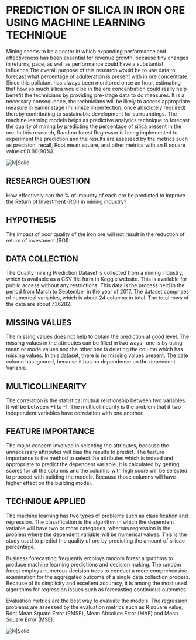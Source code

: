 # PREDICTION OF SILICA IN IRON ORE USING MACHINE LEARNING TECHNIQUE
Mining seems to be a sector in which expanding performance and effectiveness has been essential for revenue growth, because tiny changes in returns, pace, as well as performance could have a substantial influence.The overall purpose of this research would be to use data to forecast what percentage of adulteration is present with in ore concentrate. Since this pollutant has always been monitored once an hour, estimating that how so much silica would be in the ore concentration could really help benefit the technicians by providing pre-stage data to do measures. It is a necessary consequence, the technicians will be likely to access appropriate measure in earlier stage (minimize imperfection, once absolutely required) thereby contributing to sustainable development for surroundings. The machine learning models helps as predictive analytics technique to forecast the quality of mining by predicting the percentage of silica present in the ore. In this research, Random forest Regressor is being implemented to experiment the prediction and the results are assessed by the metrics such as precision, recall, Root mean square, and other metrics with an R square value of 0.90(90%).

![N|Solid](https://www.pyramidanalytics.com/images/default-source/blog/pa-1.png?sfvrsn=1527f5c9_3)


## RESEARCH QUESTION
How effectively can the % of impurity of each ore be predicted to improve the Return of Investment (ROI) in mining industry?

## HYPOTHESIS
The impact of poor quality of the iron ore will not result in the reduction of return of investment (ROI)

## DATA COLLECTION

The Quality mining Prediction Dataset is collected from a mining industry, which is available as a CSV file form in Kaggle website. This is available for public access without any restrictions. This data is the process held in the period from March to September in the year of 2017. The dataset comprises of numerical variables, which is about 24 columns in total. The total rows of the data are about 736282. 


## MISSING VALUES
The missing values does not help to obtain the prediction at good level. The missing values in the attributes can be filled in two ways- one is by using mean or mode values and the other one is deleting the column which has missing values. In this dataset, there is no missing values present. The date column has ignored, because it has no dependence on the dependent Variable.

## MULTICOLLINEARITY
The correlation is the statistical mutual relationship between two variables. It will be between +1 to -1. The multicollinearity is the problem that if two independent variables have correlation with one another.

## FEATURE IMPORTANCE
The major concern involved in selecting the attributes, because the unnecessary attributes will bias the results to predict. The feature importance is the method to select the attributes which is indeed and appropriate to predict the dependent variable. It is calculated by getting scores for all the columns and the columns with high score will be selected to proceed with building the models. Because those columns will have higher effect on the building model.


## TECHNIQUE APPLIED
The machine learning has two types of problems such as classification and regression. The classification is the algorithm in which the dependent variable will have two or more categories, whereas regression is the problem where the dependent variable will be numerical values. This is the study used to predict the quality of ore by predicting the amount of silicae percentage.

Business forecasting frequently employs random forest algorithms to produce machine learning predictions and decision making. The random forest employs numerous decision trees to conduct a more comprehensive examination for the aggregated outcome of a single data collection process. Because of its simplicity and excellent accuracy, it is among the most used algorithms for regression issues such as forecasting continuous outcomes.

Evaluation metrics are the best way to evaluate the models. The regression problems are assessed by the evaluation metrics such as R square value, Root Mean Square Error (RMSE), Mean Absolute Error (MAE) and Mean Square Error (MSE).

![N|Solid](https://github.com/IswaryaYogeashwaran/Domain-Application-of-Predictive-Analytics/blob/main/DAPPicture1.png?raw=true)
